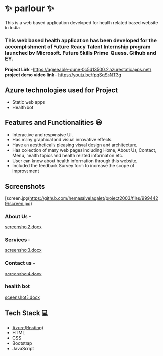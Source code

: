 # ✨ parlour ✨

This is a web based application developed for health related based website in india

### This web based health application has been developed for the accomplishment of Future Ready Talent Internship program launched by Microsoft, Future Skills Prime, Quess, Github and EY.


**Project Link** -https://agreeable-dune-0c5d13500.2.azurestaticapps.net/
**project demo video link** - https://youtu.be/fpqSqSbNT3g

## Azure technologies used for Project

- Static web apps
- Health bot

## Features and Functionalities 😃

- Interactive and responsive UI.
- Has many graphical and visual innovative effects.
- Have an aesthetically pleasing visual design and architecture.
- Has collection of many web pages including Home, About Us, Contact, Menu, health topics and health related information etc.
- User can know about health information through this website.
- Included the feedback Survey form to increase the scope of improvement 

## Screenshots

[screen.jpg(https://github.com/hemasaivelagalet/project2003/files/9994429/screen.jpg)



   

### About Us -


[screenshot2.docx](https://github.com/hemasaivelagalet/project2003/files/9994440/screenshot2.jpg)


### Services -

[screenshot3.docx](https://github.com/hemasaivelagalet/project2003/files/9994445/screenshot3.jpg)



### Contact us -

[screenshot4.docx](https://github.com/hemasaivelagalet/project2003/files/9994449/screenshot4.jpg)


### health bot

[sceenshot5.docx](https://github.com/hemasaivelagalet/project2003/files/9994450/sceenshot5.jpg
)



## Tech Stack 💻

- [Azure(Hosting)](https://azure.microsoft.com/en-in/features/azure-portal/)
- HTML
- CSS
- Bootstrap
- JavaScript
